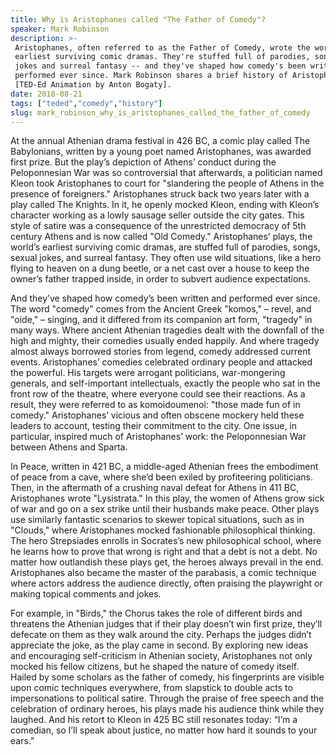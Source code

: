 ```yaml
---
title: Why is Aristophanes called "The Father of Comedy"?
speaker: Mark Robinson
description: >-
 Aristophanes, often referred to as the Father of Comedy, wrote the world's
 earliest surviving comic dramas. They're stuffed full of parodies, songs, sexual
 jokes and surreal fantasy -- and they've shaped how comedy's been written and
 performed ever since. Mark Robinson shares a brief history of Aristophanes.
 [TED-Ed Animation by Anton Bogaty].
date: 2018-08-21
tags: ["teded","comedy","history"]
slug: mark_robinson_why_is_aristophanes_called_the_father_of_comedy
---
```


At the annual Athenian drama festival in 426 BC, a comic play called The Babylonians,
written by a young poet named Aristophanes, was awarded first prize. But the play’s
depiction of Athens’ conduct during the Peloponnesian War was so controversial that
afterwards, a politician named Kleon took Aristophanes to court for "slandering the
people of Athens in the presence of foreigners." Aristophanes struck back two years later
with a play called The Knights. In it, he openly mocked Kleon, ending with Kleon’s
character working as a lowly sausage seller outside the city gates. This style of satire
was a consequence of the unrestricted democracy of 5th century Athens and is now called
"Old Comedy." Aristophanes’ plays, the world’s earliest surviving comic dramas, are
stuffed full of parodies, songs, sexual jokes, and surreal fantasy. They often use wild
situations, like a hero flying to heaven on a dung beetle, or a net cast over a house to
keep the owner’s father trapped inside, in order to subvert audience expectations.

And they’ve shaped how comedy’s been written and performed ever since. The word "comedy"
comes from the Ancient Greek "komos," – revel, and "oide," – singing, and it differed
from its companion art form, "tragedy" in many ways. Where ancient Athenian tragedies
dealt with the downfall of the high and mighty, their comedies usually ended happily. And
where tragedy almost always borrowed stories from legend, comedy addressed current
events. Aristophanes’ comedies celebrated ordinary people and attacked the powerful. His
targets were arrogant politicians, war-mongering generals, and self-important
intellectuals, exactly the people who sat in the front row of the theatre, where everyone
could see their reactions. As a result, they were referred to as komoidoumenoi: "those
made fun of in comedy." Aristophanes’ vicious and often obscene mockery held these
leaders to account, testing their commitment to the city. One issue, in particular, 
inspired much of Aristophanes’ work: the Peloponnesian War between Athens and
Sparta.

In Peace, written in 421 BC, a middle-aged Athenian frees the embodiment of peace from a
cave, where she’d been exiled by profiteering politicians. Then, in the aftermath of a
crushing naval defeat for Athens in 411 BC, Aristophanes wrote "Lysistrata." In this
play, the women of Athens grow sick of war and go on a sex strike until their husbands
make peace. Other plays use similarly fantastic scenarios to skewer topical situations,
such as in "Clouds," where Aristophanes mocked fashionable philosophical thinking. The
hero Strepsiades enrolls in Socrates’s new philosophical school, where he learns how to
prove that wrong is right and that a debt is not a debt. No matter how outlandish these
plays get, the heroes always prevail in the end. Aristophanes also became the master of the
parabasis, a comic technique where actors address the audience directly, often praising
the playwright or making topical comments and jokes.

For example, in "Birds," the Chorus takes the role of different birds and threatens the
Athenian judges that if their play doesn’t win first prize, they’ll defecate on them as
they walk around the city. Perhaps the judges didn’t appreciate the joke, as the play
came in second. By exploring new ideas and encouraging self-criticism in Athenian society,
Aristophanes not only mocked his fellow citizens, but he shaped the nature of comedy
itself. Hailed by some scholars as the father of comedy, his fingerprints are visible 
upon comic techniques everywhere, from slapstick to double acts to impersonations to
political satire. Through the praise of free speech and the celebration of ordinary
heroes, his plays made his audience think while they laughed. And his retort to Kleon in
425 BC still resonates today: “I’m a comedian, so I’ll speak about justice, no matter
how hard it sounds to your ears.”

<!--
ad_duration=0
event="TED-Ed"
external_start_time=0
intro_duration=0
is_subtitle_required="False"
is_talk_featured="False"
language="en"
language_swap="False"
native_language="en"
number_of_related_talks=6
number_of_speakers=1
number_of_subtitled_videos=0
number_of_tags=3
number_of_talk_download_languages=19
number_of_talk_more_resources=0
number_of_talk_recommendations=0
number_of_talks_take_actions=0
post_ad_duration=0
published_timestamp="2018-08-21 17:10:38"
recording_date="2018-08-21"
speaker_is_published=0
speaker_name="Mark Robinson"
talk_name="Why is Aristophanes called \"The Father of Comedy\"?"
talks_tags=["teded","comedy","history"]
url_photo_talk="https://s3.amazonaws.com/talkstar-photos/uploads/c321cdfe-59cb-44bb-bdd0-67eb5138c83c/aristophanes_textless.jpg"
url_webpage="https://www.ted.com/talks/mark_robinson_why_is_aristophanes_called_the_father_of_comedy"
video_type_name="TED-Ed Original"
-->